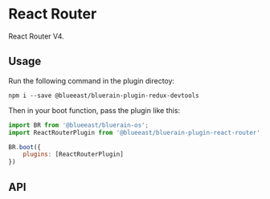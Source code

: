 # React Router

React Router V4.

## Usage

Run the following command in the plugin directoy:

```shell
npm i --save @blueeast/bluerain-plugin-redux-devtools
```

Then in your boot function, pass the plugin like this:

```javascript
import BR from '@blueeast/bluerain-os';
import ReactRouterPlugin from '@blueeast/bluerain-plugin-react-router';

BR.boot({
	plugins: [ReactRouterPlugin]
})
```

## API

<!-- Generated by documentation.js. Update this documentation by updating the source code. -->
